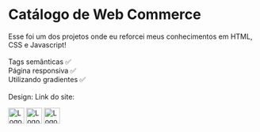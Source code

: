 # Catálogo de Web Commerce
Esse foi um dos projetos onde eu reforcei meus conhecimentos em HTML, CSS e Javascript!
<br/>
<br/>
Tags semânticas ✅
<br/>
Página responsiva ✅
<br/>
Utilizando gradientes ✅
<br/>
<br/>
Design: <a target="_blank" src="https://dribbble.com/shots/15711636-inventory-catalog"></a>
Link do site: <a target="_blank" src="https://bielartur.github.io/web-commerce-catalog/"></a>
<div> 
  <img src="https://cdn.iconscout.com/icon/free/png-256/free-html5-logo-icon-download-in-svg-png-gif-file-formats--logos-pack-icons-722707.png" alt="Logo do HTML" width="32px"/>
  <img src="https://images.icon-icons.com/1826/PNG/512/4202020css3htmllogosocialsocialmedia-115668_115633.png" alt="Logo do CSS" width="32px"/>
  <img src="https://images.icon-icons.com/2108/PNG/512/javascript_icon_130900.png" alt="Logo do Javascript" width="32px"/>
</div>
